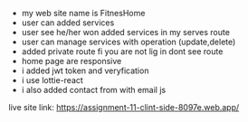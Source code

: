 - my web site name is FitnesHome
- user can added services
- user see he/her won added services in my serves route
- user can manage services with operation (update,delete)
- added private route fi you are not lig in  dont see route
- home page are responsive
- i added jwt token and veryfication
- i use lottie-react
- i also added contact from with email js

live site link:  https://assignment-11-clint-side-8097e.web.app/
